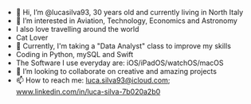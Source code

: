 - 👋 Hi, I’m @lucasilva93, 30 years old and currently living in North Italy
- 👀 I’m interested in Aviation, Technology, Economics and Astronomy
- I also love travelling around the world 
- Cat Lover 
- 🌱 Currently, I'm taking a "Data Analyst" class to improve my skills
- Coding in Python, mySQL and Swift
- The Software I use everyday are: iOS/iPadOS/watchOS/macOS 
- 💞️ I’m looking to collaborate on creative and amazing projects
- 📫 How to reach me: luca.silva93@icloud.com; www.linkedin.com/in/luca-silva-7b020a2b0





